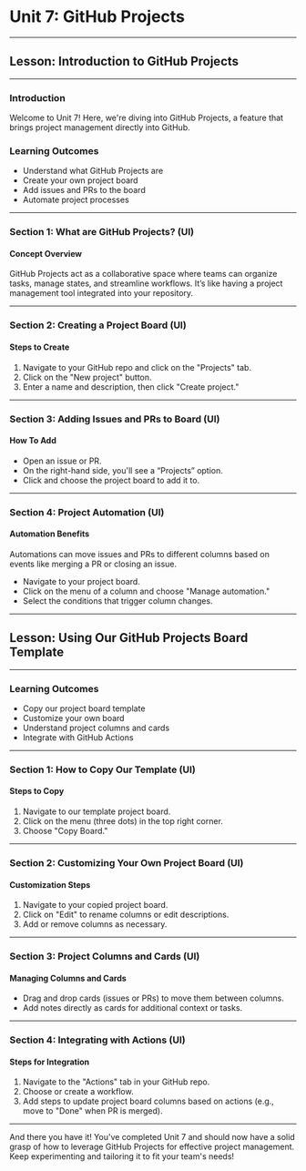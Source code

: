# Unit 7: GitHub Projects

---

## Lesson: Introduction to GitHub Projects

---

### Introduction

Welcome to Unit 7! Here, we're diving into GitHub Projects, a feature that brings project management directly into GitHub.

### Learning Outcomes

- Understand what GitHub Projects are
- Create your own project board
- Add issues and PRs to the board
- Automate project processes

---

### Section 1: What are GitHub Projects? (UI)

#### Concept Overview

GitHub Projects act as a collaborative space where teams can organize tasks, manage states, and streamline workflows. It’s like having a project management tool integrated into your repository.

---

### Section 2: Creating a Project Board (UI)

#### Steps to Create

1. Navigate to your GitHub repo and click on the "Projects" tab.
2. Click on the "New project" button.
3. Enter a name and description, then click "Create project."

---

### Section 3: Adding Issues and PRs to Board (UI)

#### How To Add

- Open an issue or PR.
- On the right-hand side, you'll see a “Projects” option.
- Click and choose the project board to add it to.

---

### Section 4: Project Automation (UI)

#### Automation Benefits

Automations can move issues and PRs to different columns based on events like merging a PR or closing an issue.

- Navigate to your project board.
- Click on the menu of a column and choose "Manage automation."
- Select the conditions that trigger column changes.

---

## Lesson: Using Our GitHub Projects Board Template

---

### Learning Outcomes

- Copy our project board template
- Customize your own board
- Understand project columns and cards
- Integrate with GitHub Actions

---

### Section 1: How to Copy Our Template (UI)

#### Steps to Copy

1. Navigate to our template project board.
2. Click on the menu (three dots) in the top right corner.
3. Choose "Copy Board."

---

### Section 2: Customizing Your Own Project Board (UI)

#### Customization Steps

1. Navigate to your copied project board.
2. Click on "Edit" to rename columns or edit descriptions.
3. Add or remove columns as necessary.

---

### Section 3: Project Columns and Cards (UI)

#### Managing Columns and Cards

- Drag and drop cards (issues or PRs) to move them between columns.
- Add notes directly as cards for additional context or tasks.

---

### Section 4: Integrating with Actions (UI)

#### Steps for Integration

1. Navigate to the "Actions" tab in your GitHub repo.
2. Choose or create a workflow.
3. Add steps to update project board columns based on actions (e.g., move to "Done" when PR is merged).

---

And there you have it! You've completed Unit 7 and should now have a solid grasp of how to leverage GitHub Projects for effective project management. Keep experimenting and tailoring it to fit your team's needs!